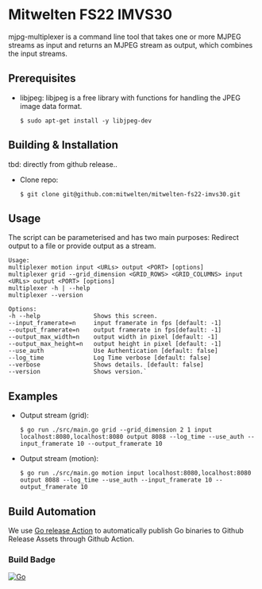 # Mitwelten FS22 IMVS30
mjpg-multiplexer is a command line tool that takes one or more MJPEG streams as input and returns an MJPEG stream as output, which combines the input streams.


## Prerequisites

- libjpeg:
  libjpeg is a free library with functions for handling the JPEG image data format.
    ```
    $ sudo apt-get install -y libjpeg-dev
    ```

## Building & Installation
tbd: directly from github release..
- Clone repo:
    ```
    $ git clone git@github.com:mitwelten/mitwelten-fs22-imvs30.git
    ```
## Usage

The script can be parameterised and has two main purposes:
Redirect output to a file or provide output as a stream.

    
    Usage:
    multiplexer motion input <URLs> output <PORT> [options]
    multiplexer grid --grid_dimension <GRID_ROWS> <GRID_COLUMNS> input <URLs> output <PORT> [options]
    multiplexer -h | --help
    multiplexer --version
    
    Options:
    -h --help               Shows this screen.
    --input_framerate=n     input framerate in fps [default: -1]
    --output_framerate=n    output framerate in fps[default: -1]
    --output_max_width=n    output width in pixel [default: -1]
    --output_max_height=n   output height in pixel [default: -1]  
    --use_auth              Use Authentication [default: false]
    --log_time              Log Time verbose [default: false]
    --verbose               Shows details. [default: false]
    --version               Shows version.`

## Examples

- Output stream (grid):
    ```
    $ go run ./src/main.go grid --grid_dimension 2 1 input localhost:8080,localhost:8080 output 8088 --log_time --use_auth --input_framerate 10 --output_framerate 10 
    ```

- Output stream (motion):
    ```
    $ go run ./src/main.go motion input localhost:8080,localhost:8080 output 8088 --log_time --use_auth --input_framerate 10 --output_framerate 10  
    ```

## Build Automation
We use [Go release Action](https://github.com/wangyoucao577/go-release-action) to automatically publish Go binaries to Github Release Assets through Github Action. 

### Build Badge
[![Go](https://github.com/mitwelten/mitwelten-fs22-imvs30/actions/workflows/go.yml/badge.svg)](https://github.com/mitwelten/mitwelten-fs22-imvs30/actions/workflows/go.yml)
